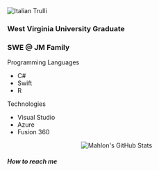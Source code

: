 
<img src="https://i.pinimg.com/originals/90/30/9e/90309efe56e7ce8504259be5e38be4d7.jpg" alt="Italian Trulli">


<h3>West Virginia University Graduate</h3>
<h3>SWE @ JM Family</h3> 

<p>
Programming Languages
    <ul>
        <li>C#</li>
        <li>Swift</li>
        <li>R</li>
    </ul>
</p>
<p>
Technologies
    <ul>
        <li>Visual Studio</li>
        <li>Azure</li>
        <li>Fusion 360</li>
    </ul>
</p>

<div align="center">
    <img src="https://github-profile-summary-cards.vercel.app/api/cards/profile-details?username=mahlonreese&theme=github_dark" alt="Mahlon's GitHub Stats"/>
</div>

<h5>How to reach me</h5>


